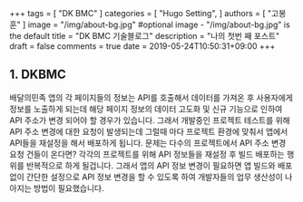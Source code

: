 +++
tags = [
    "DK BMC"
]
categories = [
    "Hugo Setting",
]
authors = [
    "고봉훈"
]
image = "/img/about-bg.jpg" #optional image - "/img/about-bg.jpg" is the default
title = "DK BMC 기술블로그"
description = "나의 첫번 째 포스트"
draft = false
comments = true
date = 2019-05-24T10:50:31+09:00
+++

<h2>1. DKBMC</h2>
<p>
    배달의민족 앱의 각 페이지들의 정보는 API를 호출해서 데이터를 가져온 후 사용자에게 정보를 노출하게 되는데 해당 페이지 정보의 데이터 고도화 및 신규 기능으로 인하여 API 주소가 변경 되어야 할 경우가 있습니다.
    그래서 개발중인 프로젝트 테스트를 위해 API 주소 변경에 대한 요청이 발생되는데 그럴때 마다 프로젝트 환경에 맞춰서 앱에서 API들을 재설정을 해서 배포하게 됩니다.
    문제는 다수의 프로젝트에서 API 주소 변경 요청 건들이 온다면? 각각의 프로젝트를 위해 API 정보들을 재설정 후 빌드 배포하는 행위를 반복적으로 하게 될겁니다.
    그래서 앱의 API 정보 변경이 필요하면 앱 빌드와 배포 없이 간단한 설정으로 API 정보 변경을 할 수 있도록 하여 개발자들의 업무 생산성이 나아지는 방법이 필요했습니다.
</p>
